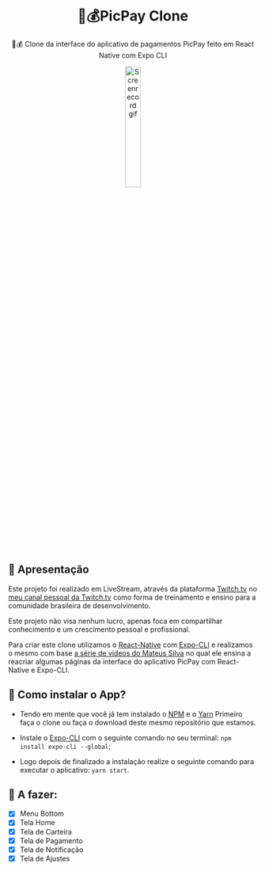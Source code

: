 <h1 align="center">
  📱💰PicPay Clone
</h1>
<p align="center">📱💰 Clone da interface do aplicativo de pagamentos PicPay feito em React Native com Expo CLI</p>

<p align="center">
  <img src="https://github.com/Rychillie/PicPay-Clone/blob/master/src/images/picpay.gif" alt="Screenrecord gif" width="25%"/>
</p>

## 🚀 Apresentação

Este projeto foi realizado em LiveStream, através da plataforma [Twitch.tv](https://twitch.tv) no [meu canal pessoal da Twitch.tv](https://twitch.tv/rychillie) como forma de treinamento e ensino para a comunidade brasileira de desenvolvimento.

Este projeto não visa nenhum lucro, apenas foca em compartilhar conhecimento e um crescimento pessoal e profissional.

Para criar este clone utilizamos o [React-Native](https://reactnative.dev/) com [Expo-CLI](https://expo.io/tools) e realizamos o mesmo com base [a série de videos do Mateus Silva](https://www.youtube.com/playlist?list=PLPXWI3llyMiIfgu7p65MxdEKrplFbGbMg) no qual ele ensina a reacriar algumas páginas da interface do aplicativo PicPay com React-Native e Expo-CLI.

## 🧐 Como instalar o App?

- Tendo em mente que você já tem instalado o [NPM](https://www.npmjs.com/) e o [Yarn](https://yarnpkg.com/) Primeiro faça o clone ou faça o download deste mesmo repositório que estamos.

- Instale o [Expo-CLI](https://expo.io/tools) com o seguinte comando no seu terminal: ````npm install expo-cli --global````;

- Logo depois de finalizado a instalação realize o seguinte comando para executar o aplicativo: ````yarn start````.


## 📝 A fazer:

- [x] Menu Bottom
- [x] Tela Home
- [x] Tela de Carteira
- [x] Tela de Pagamento
- [x] Tela de Notificação
- [x] Tela de Ajustes